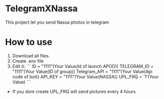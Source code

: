# TelegramXNassa
This project let you send Nassa photos in telegram
# How to use
1. Download all files.
2. Create .env file
3. Edit it:
\```
ID =  "1111"(Your Value(Id of launch APOD))
TELEGRAM_ID = "1111"(Your Value(ID of group))
Telegram_API = "1111"(Your Value(Api code of bot))
API_KEY = "1111"(Your Value(NASSA))
UPL_FRQ = '1'(Your Value)
\```
- If you dont create UPL_FRQ will send pictures every 4 hours

